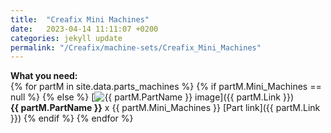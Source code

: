 ```yaml
---
title:  "Creafix Mini Machines"
date:   2023-04-14 11:11:07 +0200
categories: jekyll update
permalink: "/Creafix/machine-sets/Creafix_Mini_Machines"
---
```

<b>What you need:<br></b>
{% for partM in site.data.parts_machines %}
{% if partM.Mini_Machines == null %}
{% else %}
[![{{ partM.PartName }} image](https://www.viewhotels.jp/ryogoku/wp-content/uploads/sites/9/2020/03/test-img.jpg)]({{ partM.Link }})<br>
<b>{{ partM.PartName }}</b> x {{ partM.Mini_Machines }} [Part link]({{ partM.Link }})
{% endif %}
{% endfor %}
